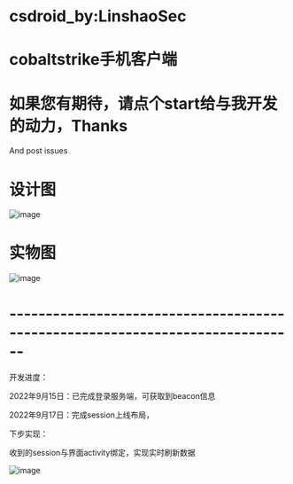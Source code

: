 # csdroid_by:LinshaoSec
# cobaltstrike手机客户端


  
# 如果您有期待，请点个start给与我开发的动力，Thanks
And post issues


# 设计图

![image](https://user-images.githubusercontent.com/96420060/190606092-c3241505-e2de-4752-8260-38ec344ea4e7.png)

# 实物图
![image](https://user-images.githubusercontent.com/96420060/190607040-65c8a637-4035-4f85-88ac-defd390acab9.png)

# ------------------------------------------------------------------------------

开发进度：

2022年9月15日：已完成登录服务端，可获取到beacon信息

2022年9月17日：完成session上线布局，

下步实现：

收到的session与界面activity绑定，实现实时刷新数据

![image](https://user-images.githubusercontent.com/96420060/190707124-e93e91ab-ac0d-422c-969b-f440e0cd5290.png)

